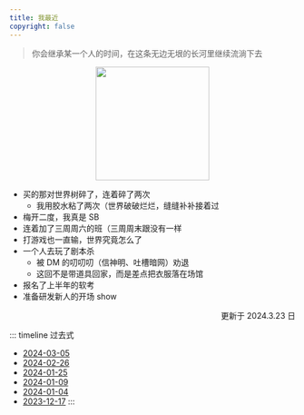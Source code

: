 ```yaml
---
title: 我最近
copyright: false
---
```


> 你会继承某一个人的时间，在这条无边无垠的长河里继续流淌下去
> <br/>

<div style="display: flex;justify-content:center">
<img src="https://cdn.jsdelivr.net/gh/jiechen257/personal-gallery@main/img/202403232329134.png" style="width: 200px">
</div>

- 买的那对世界树碎了，连着碎了两次
  - 我用胶水粘了两次（世界破破烂烂，缝缝补补接着过
- 梅开二度，我真是 SB
- 连着加了三周周六的班（三周周末跟没有一样
- 打游戏也一直输，世界究竟怎么了
- 一个人去玩了剧本杀
  - 被 DM 的叨叨叨（信神明、吐槽暗网）劝退
  - 这回不是带道具回家，而是差点把衣服落在场馆
- 报名了上半年的软考
- 准备研发新人的开场 show

<div style="display: flex;justify-content: end;">
  更新于 2024.3.23 日
</div>

::: timeline
过去式

- [2024-03-05](now/past/2024-03-05)
- [2024-02-26](now/past/2024-02-26)
- [2024-01-25](now/past/2024-01-25)
- [2024-01-09](now/past/2024-01-09)
- [2024-01-04](now/past/2024-01-04)
- [2023-12-17](now/past/2023-12-17)
  :::
